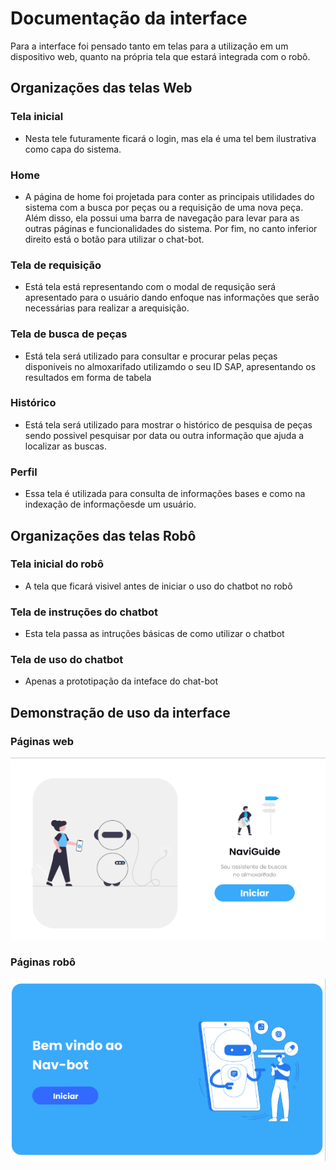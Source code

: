 # Documentação da interface
Para a interface foi pensado tanto em telas para a utilização em um dispositivo web, quanto na própria tela que estará integrada com o robô.

## Organizações das telas Web
### Tela inicial 
- Nesta tele futuramente ficará o login, mas ela é uma tel bem ilustrativa como capa do sistema. 
### Home 
- A página de home foi projetada para conter as principais utilidades do sistema com a busca por peças ou a requisição de uma nova peça. Além disso, ela possui uma barra de navegação para levar para as outras páginas e funcionalidades do sistema. Por fim, no canto inferior direito está o botão para utilizar o chat-bot.

### Tela de requisição
- Está tela está representando com o modal de requsição será apresentado para o usuário dando enfoque nas informações que serão necessárias para realizar a arequisição.

### Tela de busca de peças
- Está tela será utilizado para consultar e procurar pelas peças disponiveis no almoxarifado utilizamdo o seu ID SAP, apresentando os resultados em forma de tabela 
### Histórico
- Está tela será utilizado para mostrar o histórico de pesquisa de peças sendo possivel pesquisar por data ou outra informação que ajuda a localizar as buscas.
### Perfil 
- Essa tela é utilizada para consulta de informações bases e como na indexação de informaçõesde um usuário.  

## Organizações das telas Robô
### Tela inicial do robô
- A tela que ficará visivel antes de iniciar o uso do chatbot no robô
### Tela de instruções do chatbot
- Esta tela passa as intruções básicas de como utilizar o chatbot
### Tela de uso do chatbot 
- Apenas a prototipação da inteface do chat-bot  

## Demonstração de uso da interface

### Páginas web

![Alt text](interfaceWeb.gif)

### Páginas robô

![Alt text](interfacerobo.gif)